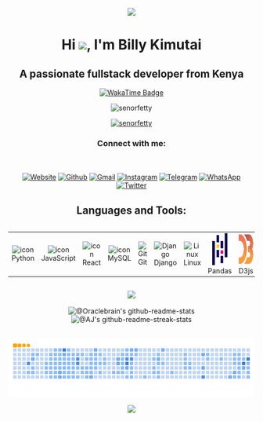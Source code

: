 <p align="center"><img src="https://capsule-render.vercel.app/api?type=waving&amp;color=7A92B8&amp;height=100&amp;section=header"></p>

<h1 align="center"><b>Hi </b><img src="https://media.giphy.com/media/hvRJCLFzcasrR4ia7z/giphy.gif" width="35"><b>, I'm Billy Kimutai</b> </h1>
                                            
<h2 align="center">A passionate fullstack developer from Kenya</h2>

<p align="center">
  <a href="https://wakatime.com/@2cd6519a-9dec-405d-96a7-ac4ad4bdec30">
    <img src="https://wakatime.com/badge/user/2cd6519a-9dec-405d-96a7-ac4ad4bdec30.svg" alt="WakaTime Badge" />
  </a>
</p>


<p align="center"> <img src="https://komarev.com/ghpvc/?username=senorfetty&label=Profile%20views&color=0e75b6&style=for-the-badge" alt="senorfetty" /> </p>

<p align="center"> <a href="https://github.com/ryo-ma/github-profile-trophy"><img src="https://github-profile-trophy.vercel.app/?username=senorfetty&theme=juicyfresh" alt="senorfetty" /></a> </p>


<h3 align="center">Connect with me:</h3>
<br>
<br>
<div align="center">
   <a href="https://senorfetty.github.io/portfolio" target="_blank"><img src="https://img.shields.io/badge/website-%23000000.svg?style=for-the-badge&logo=google-chrome&logoColor=white" alt="Website"/></a>
   <a href="https://github.com/senorfetty" target="_blank"><img src="https://img.shields.io/badge/github-%23121011.svg?style=for-the-badge&logo=github&logoColor=white" alt="Github"/></a>
   <a href="mailto:billykimbett@gmail.com" target="_blank"><img src="https://img.shields.io/badge/gmail-%23D14836.svg?style=for-the-badge&logo=gmail&logoColor=white" alt="Gmail"/></a>
   <a href="https://instagram.com/fetty_senor" target="_blank"><img src="https://img.shields.io/badge/instagram-%2397169e.svg?style=for-the-badge&logo=instagram&logoColor=white" alt="Instagram"/></a>
   <a href="https://t.me/@senorfetty" target="_blank"><img src="https://img.shields.io/badge/telegram-%23184ccc.svg?style=for-the-badge&logo=telegram&logoColor=white" alt="Telegram"/></a>
   <a href="https://wa.me/254792593059" target="_blank"><img src="https://img.shields.io/badge/whatsapp-%2317ad1e.svg?style=for-the-badge&logo=whatsapp&logoColor=white" alt="WhatsApp"/></a>
   <a href="https://x.com/billybiik" target="_blank"><img src="https://img.shields.io/badge/twitter-%232a65f7.svg?style=for-the-badge&logo=twitter&logoColor=white" alt="Twitter"/></a>
  </div>



<h2 align="center">Languages and Tools:</h2>

<div style="display: flex; align-items: flex-start; align: center">
    <table align="center">
    <tr>
        <td align="center" width="96">
            <img src="https://techstack-generator.vercel.app/python-icon.svg" alt="icon" width="65" height="65" />
        <br>Python
        </td>
        <td align="center" width="96">
            <img src="https://techstack-generator.vercel.app/js-icon.svg" alt="icon" width="65" height="65" />
        <br>JavaScript
        </td>
        <td align="center" width="96">
            <img src="https://techstack-generator.vercel.app/react-icon.svg" alt="icon" width="65" height="65" />
        <br>React
        </td>
        <td align="center" width="96">
            <img src="https://techstack-generator.vercel.app/mysql-icon.svg" alt="icon" width="65" height="65" />
        <br>MySQL
        </td>
        <td align="center" width="96"> 
            <img src="https://techstack-generator.vercel.app/github-icon.svg" width="65" height="65" alt="Git" />
        <br>Git
        </td>
        <td align="center" width="96">
            <img src="https://techstack-generator.vercel.app/django-icon.svg" width="65" height="65" alt="Django" />
        <br>Django
        </td>           
        <td align="center" width="96">
            <img src="https://upload.wikimedia.org/wikipedia/commons/3/35/Tux.svg" alt="Linux" width="65" height="65" />
        <br>Linux
        </td>
            <td align="center" width="96">
            <img src="https://raw.githubusercontent.com/devicons/devicon/2ae2a900d2f041da66e950e4d48052658d850630/icons/pandas/pandas-original.svg" width="65" height="65" alt="Django" />
        <br>Pandas
        </td>   
            <td align="center" width="96">
            <img src="https://raw.githubusercontent.com/devicons/devicon/master/icons/d3js/d3js-original.svg" width="65" height="65" alt="Django" />
        <br>D3js
        </td>   
    </tr>
    </table>
</div>


<p align="center">
<img src="https://github-readme-stats.vercel.app/api/top-langs/?username=senorfetty&theme=dracula&layout=compact"width="48%"/> 
</p>  

<p align="center">
    <img src="https://github-readme-stats-one-bice.vercel.app/api?username=senorfetty&theme=dracula&show_icons=true&count_private=true&hide_border=true&role=OWNER,ORGANIZATION_MEMBER,COLLABORATOR" width="45%" alt="@Oraclebrain's github-readme-stats">
    <img src="https://github-readme-streak-stats.herokuapp.com?user=senorfetty&theme=dracula&hide_border=true&date_format=M%20j%5B%2C%20Y%5D" width="45%" alt="@AJ's github-readme-streak-stats">
</p>

<br>


<div style="text-align: center;">
  <picture>
    <source media="(prefers-color-scheme: dark)" srcset="https://github.com/senorfetty/senorfetty/blob/output/github-contribution-grid-snake-dark.svg" />
    <source media="(prefers-color-scheme: light)" srcset="https://github.com/senorfetty/senorfetty/blob/output/github-contribution-grid-snake.svg" />
    <img alt="github-snake" src="https://github.com/senorfetty/senorfetty/blob/output/github-contribution-grid-snake.gif" />
  </picture>
</div>

<p align="center"><img src="https://capsule-render.vercel.app/api?type=waving&amp;color=7A92B8&amp;height=100&amp;section=footer"></p>